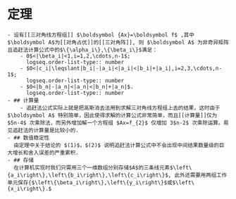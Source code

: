 # 定理
	- 设有[[三对角线方程组]] $\boldsymbol {Ax}=\boldsymbol f$ ,其中 $\boldsymbol A$为[[对角占优]]的[[三对角阵]], 则 $\boldsymbol A$ 为非奇异矩阵且追赶法计算公式中的$\{\alpha_i\},\{\beta_i\}$满足：
		- 0$<|\beta_i|<1,i=1,2,\cdots,n-1$;
		  logseq.order-list-type:: number
		- $0<|c_i|\leqslant|b_i|-|a_i|<|a_i|<|b_i|+|a_i|,i=2,3,\cdots,n-1$;
		  logseq.order-list-type:: number
		- $0<|b_n|-|a_n|<|a_n|<|b_n|+|a_n|$.
		  logseq.order-list-type:: number
	- ## 计算量
		- 追赶法公式实际上就是把高斯消去法用到求解三对角线方程组上去的结果，这时由于$\boldsymbol A$ 特别简单，因此使得求解的计算公式非常简单，而且[[计算量]]仅为 $5n-4$ 次乘除法，而另外增加解一个方程组 $Ax=f_{2}$ 仅增加 3$n-2$ 次乘除运算。易见追赶法的计算量是比较小的.
	- ## 数值稳定性
	  由定理中关于结论的 $(1)$，$(2)$ 说明追赶法计算公式中不会出现中间结果数量级的巨大增长和舍入误差的严重累积.
	- ## 存储
	  在计算机实现时我们只需用三个一维数组分别存储$A$的三条线元素$\left\{a_i\right\},\left\{b_i\right\},\left\{c_i\right\}$, 此外还需要用两组工作单元保存{$\left\{\beta_i\right\},\left\{y_i\right\}$或$\left\{x_i\right\}.$